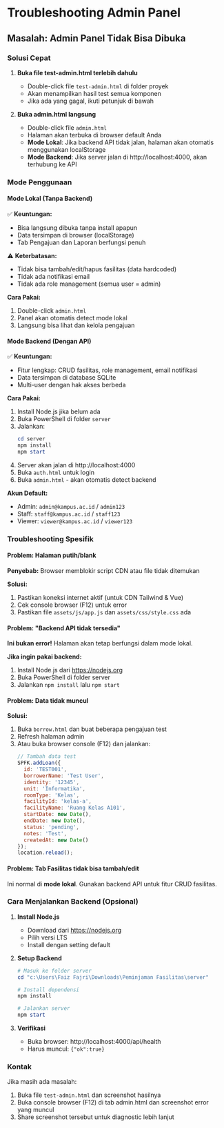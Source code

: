 # Troubleshooting Admin Panel

## Masalah: Admin Panel Tidak Bisa Dibuka

### Solusi Cepat

1. **Buka file test-admin.html terlebih dahulu**
   - Double-click file `test-admin.html` di folder proyek
   - Akan menampilkan hasil test semua komponen
   - Jika ada yang gagal, ikuti petunjuk di bawah

2. **Buka admin.html langsung**
   - Double-click file `admin.html`
   - Halaman akan terbuka di browser default Anda
   - **Mode Lokal**: Jika backend API tidak jalan, halaman akan otomatis menggunakan localStorage
   - **Mode Backend**: Jika server jalan di http://localhost:4000, akan terhubung ke API

### Mode Penggunaan

#### Mode Lokal (Tanpa Backend)
✅ **Keuntungan:**
- Bisa langsung dibuka tanpa install apapun
- Data tersimpan di browser (localStorage)
- Tab Pengajuan dan Laporan berfungsi penuh

⚠️ **Keterbatasan:**
- Tidak bisa tambah/edit/hapus fasilitas (data hardcoded)
- Tidak ada notifikasi email
- Tidak ada role management (semua user = admin)

**Cara Pakai:**
1. Double-click `admin.html`
2. Panel akan otomatis detect mode lokal
3. Langsung bisa lihat dan kelola pengajuan

#### Mode Backend (Dengan API)
✅ **Keuntungan:**
- Fitur lengkap: CRUD fasilitas, role management, email notifikasi
- Data tersimpan di database SQLite
- Multi-user dengan hak akses berbeda

**Cara Pakai:**
1. Install Node.js jika belum ada
2. Buka PowerShell di folder `server`
3. Jalankan:
   ```powershell
   cd server
   npm install
   npm start
   ```
4. Server akan jalan di http://localhost:4000
5. Buka `auth.html` untuk login
6. Buka `admin.html` - akan otomatis detect backend

**Akun Default:**
- Admin: `admin@kampus.ac.id` / `admin123`
- Staff: `staff@kampus.ac.id` / `staff123`
- Viewer: `viewer@kampus.ac.id` / `viewer123`

### Troubleshooting Spesifik

#### Problem: Halaman putih/blank
**Penyebab:** Browser memblokir script CDN atau file tidak ditemukan

**Solusi:**
1. Pastikan koneksi internet aktif (untuk CDN Tailwind & Vue)
2. Cek console browser (F12) untuk error
3. Pastikan file `assets/js/app.js` dan `assets/css/style.css` ada

#### Problem: "Backend API tidak tersedia"
**Ini bukan error!** Halaman akan tetap berfungsi dalam mode lokal.

**Jika ingin pakai backend:**
1. Install Node.js dari https://nodejs.org
2. Buka PowerShell di folder server
3. Jalankan `npm install` lalu `npm start`

#### Problem: Data tidak muncul
**Solusi:**
1. Buka `borrow.html` dan buat beberapa pengajuan test
2. Refresh halaman admin
3. Atau buka browser console (F12) dan jalankan:
   ```javascript
   // Tambah data test
   SPFK.addLoan({
     id: 'TEST001',
     borrowerName: 'Test User',
     identity: '12345',
     unit: 'Informatika',
     roomType: 'Kelas',
     facilityId: 'kelas-a',
     facilityName: 'Ruang Kelas A101',
     startDate: new Date(),
     endDate: new Date(),
     status: 'pending',
     notes: 'Test',
     createdAt: new Date()
   });
   location.reload();
   ```

#### Problem: Tab Fasilitas tidak bisa tambah/edit
Ini normal di **mode lokal**. Gunakan backend API untuk fitur CRUD fasilitas.

### Cara Menjalankan Backend (Opsional)

1. **Install Node.js**
   - Download dari https://nodejs.org
   - Pilih versi LTS
   - Install dengan setting default

2. **Setup Backend**
   ```powershell
   # Masuk ke folder server
   cd "c:\Users\Faiz Fajri\Downloads\Peminjaman Fasilitas\server"
   
   # Install dependensi
   npm install
   
   # Jalankan server
   npm start
   ```

3. **Verifikasi**
   - Buka browser: http://localhost:4000/api/health
   - Harus muncul: `{"ok":true}`

### Kontak

Jika masih ada masalah:
1. Buka file `test-admin.html` dan screenshot hasilnya
2. Buka console browser (F12) di tab admin.html dan screenshot error yang muncul
3. Share screenshot tersebut untuk diagnostic lebih lanjut

